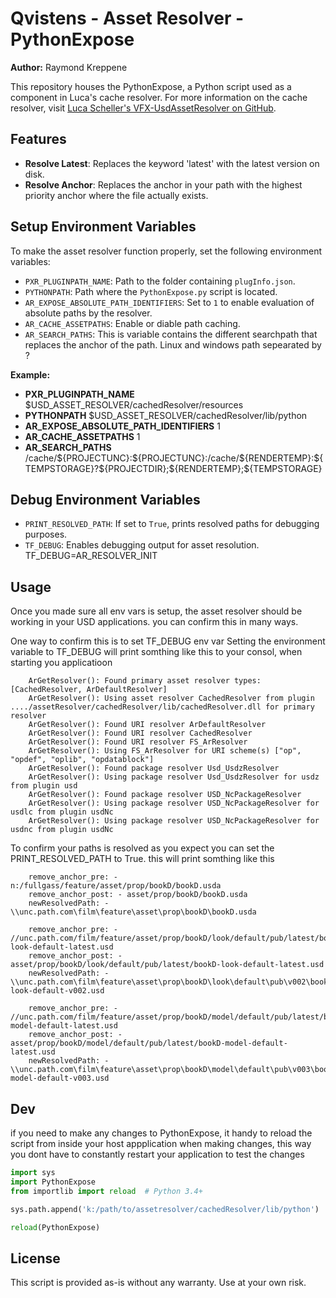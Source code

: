 # Qvistens - Asset Resolver - PythonExpose
**Author:** Raymond Kreppene

This repository houses the PythonExpose, 
a Python script used as a component in Luca's cache resolver. 
For more information on the cache resolver, visit [Luca Scheller's VFX-UsdAssetResolver on GitHub](https://github.com/LucaScheller/VFX-UsdAssetResolver).

## Features

- **Resolve Latest**: Replaces the keyword 'latest' with the latest version on disk.
- **Resolve Anchor**: Replaces the anchor in your path with the highest priority anchor where the file actually exists.

## Setup Environment Variables
To make the asset resolver function properly, set the following environment variables:

- `PXR_PLUGINPATH_NAME`: Path to the folder containing `plugInfo.json`. 
- `PYTHONPATH`: Path where the `PythonExpose.py` script is located. 
- `AR_EXPOSE_ABSOLUTE_PATH_IDENTIFIERS`: Set to `1` to enable evaluation of absolute paths by the resolver.
- `AR_CACHE_ASSETPATHS`: Enable or diable path caching. 
- `AR_SEARCH_PATHS`:  This is variable contains the different searchpath that replaces the anchor of the path. Linux and windows path sepearated by ?

**Example:**

- **PXR_PLUGINPATH_NAME** $USD_ASSET_RESOLVER/cachedResolver/resources
- **PYTHONPATH** $USD_ASSET_RESOLVER/cachedResolver/lib/python
- **AR_EXPOSE_ABSOLUTE_PATH_IDENTIFIERS** 1
- **AR_CACHE_ASSETPATHS** 1
- **AR_SEARCH_PATHS**  \/cache\/\$\{PROJECTUNC\}:\$\{PROJECTUNC\}:/cache/\$\{RENDERTEMP\}:\$\{TEMPSTORAGE\}?\$\{PROJECTDIR\};\$\{RENDERTEMP\};\$\{TEMPSTORAGE\}


## Debug Environment Variables

- `PRINT_RESOLVED_PATH`: If set to `True`, prints resolved paths for debugging purposes.
- `TF_DEBUG`: Enables debugging output for asset resolution. TF_DEBUG=AR_RESOLVER_INIT


## Usage
Once you made sure all env vars is setup, the asset resolver should be working in your USD applications.
you can confirm this in many ways. 

One way to confirm this is to set TF_DEBUG env var
Setting the environment variable to TF_DEBUG will print somthing like this to your consol, when starting you applicatioon

        ArGetResolver(): Found primary asset resolver types: [CachedResolver, ArDefaultResolver]
        ArGetResolver(): Using asset resolver CachedResolver from plugin  ..../assetResolver/cachedResolver/lib/cachedResolver.dll for primary resolver
        ArGetResolver(): Found URI resolver ArDefaultResolver
        ArGetResolver(): Found URI resolver CachedResolver
        ArGetResolver(): Found URI resolver FS_ArResolver
        ArGetResolver(): Using FS_ArResolver for URI scheme(s) ["op", "opdef", "oplib", "opdatablock"]
        ArGetResolver(): Found package resolver Usd_UsdzResolver
        ArGetResolver(): Using package resolver Usd_UsdzResolver for usdz from plugin usd
        ArGetResolver(): Found package resolver USD_NcPackageResolver
        ArGetResolver(): Using package resolver USD_NcPackageResolver for usdlc from plugin usdNc
        ArGetResolver(): Using package resolver USD_NcPackageResolver for usdnc from plugin usdNc

To confirm your paths is resolved as you expect you can set the PRINT_RESOLVED_PATH to True.
this will print somthing like this

        remove_anchor_pre: - n:/fullgass/feature/asset/prop/bookD/bookD.usda
        remove_anchor_post: - asset/prop/bookD/bookD.usda
        newResolvedPath: - \\unc.path.com\film\feature\asset\prop\bookD\bookD.usda

        remove_anchor_pre: - //unc.path.com/film/feature/asset/prop/bookD/look/default/pub/latest/bookD-look-default-latest.usd
        remove_anchor_post: - asset/prop/bookD/look/default/pub/latest/bookD-look-default-latest.usd
        newResolvedPath: - \\unc.path.com\film\feature\asset\prop\bookD\look\default\pub\v002\bookD-look-default-v002.usd

        remove_anchor_pre: - //unc.path.com/film/feature/asset/prop/bookD/model/default/pub/latest/bookD-model-default-latest.usd
        remove_anchor_post: - asset/prop/bookD/model/default/pub/latest/bookD-model-default-latest.usd
        newResolvedPath: - \\unc.path.com\film\feature\asset\prop\bookD\model\default\pub\v003\bookD-model-default-v003.usd


## Dev
if you need to make any changes to PythonExpose, it handy to reload the script from inside your host appplication when making changes, this way you dont have to constantly restart your application to test the changes 

```python
import sys
import PythonExpose
from importlib import reload  # Python 3.4+

sys.path.append('k:/path/to/assetresolver/cachedResolver/lib/python')

reload(PythonExpose)

```

## License

This script is provided as-is without any warranty. Use at your own risk.